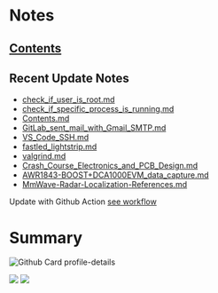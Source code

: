 <!--
**dino920135/dino920135** is a ✨ _special_ ✨ repository because its `README.md` (this file) appears on your GitHub profile.
-->
<!-- # About me -->
# Notes
## [Contents](https://github.com/dino920135/Notes/blob/main/pages/Contents.md)
## Recent Update Notes
<!-- BLOG-POST-LIST:START -->
- [check_if_user_is_root.md](https://github.com/dino920135/Notes/blob/main/pages/check_if_user_is_root.md)
- [check_if_specific_process_is_running.md](https://github.com/dino920135/Notes/blob/main/pages/check_if_specific_process_is_running.md)
- [Contents.md](https://github.com/dino920135/Notes/blob/main/pages/Contents.md)
- [GitLab_sent_mail_with_Gmail_SMTP.md](https://github.com/dino920135/Notes/blob/main/pages/GitLab_sent_mail_with_Gmail_SMTP.md)
- [VS_Code_SSH.md](https://github.com/dino920135/Notes/blob/main/pages/VS_Code_SSH.md)
- [fastled_lightstrip.md](https://github.com/dino920135/Notes/blob/main/pages/fastled_lightstrip.md)
- [valgrind.md](https://github.com/dino920135/Notes/blob/main/pages/valgrind.md)
- [Crash_Course_Electronics_and_PCB_Design.md](https://github.com/dino920135/Notes/blob/main/pages/Crash_Course_Electronics_and_PCB_Design.md)
- [AWR1843-BOOST+DCA1000EVM_data_capture.md](https://github.com/dino920135/Notes/blob/main/pages/AWR1843-BOOST+DCA1000EVM_data_capture.md)
- [MmWave-Radar-Localization-References.md](https://github.com/dino920135/Notes/blob/main/pages/MmWave-Radar-Localization-References.md)
<!-- BLOG-POST-LIST:END -->
Update with Github Action [see workflow](https://github.com/dino920135/dino920135/tree/main/.github/workflows)

# Summary
![Github Card profile-details](http://github-profile-summary-cards.vercel.app/api/cards/profile-details?username=dino920135&theme=github_dark)

![](http://github-profile-summary-cards.vercel.app/api/cards/stats?username=dino920135&theme=github_dark) ![](http://github-profile-summary-cards.vercel.app/api/cards/most-commit-language?username=dino920135&theme=github_dark)
